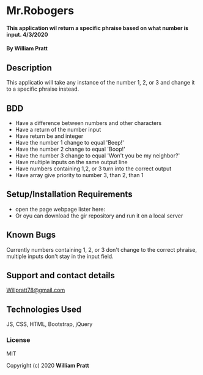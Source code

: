 # Mr.Robogers

#### This application wil return a specific phraise based on what number is input. 4/3/2020

#### By William Pratt

## Description

This applicatio will take any instance of the number 1, 2, or 3 and change it to a specific phraise instead.

## BDD

* Have a difference between numbers and other characters
* Have a return of the number input
* Have return be and integer
* Have the number 1 change to equal 'Beep!'
* Have the number 2 change to equal 'Boop!'
* Have the number 3 change to equal 'Won't you be my neighbor?'
* Have multiple inputs on the same output line
* Have numbers containing 1,2, or 3 turn into the correct output
* Have array give priority to number 3, than 2, than 1

## Setup/Installation Requirements

* open the page webpage lister here:
* Or oyu can download the gir repository and run it on a local server

## Known Bugs

Currently numbers containing 1, 2, or 3 don't change to the correct phraise, multiple inputs don't stay in the input field.

## Support and contact details

Willpratt78@gmail.com
## Technologies Used

JS, CSS, HTML, Bootstrap, jQuery

### License

MIT

Copyright (c) 2020 **William Pratt**